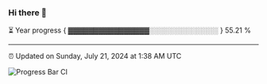 ### Hi there 👋

⏳ Year progress { ▓▓▓▓▓▓▓▓▓▓▓▓▓▓▓▓░░░░░░░░░░░░░░ } 55.21 %

---

⏰ Updated on Sunday, July 21, 2024 at 1:38 AM UTC

![Progress Bar CI](https://github.com/arthurbuhl/arthurbuhl/workflows/Progress%20Bar%20CI/badge.svg)
